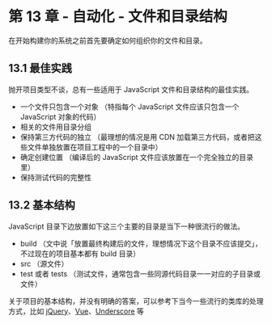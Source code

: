 # 第 13 章 - 自动化 - 文件和目录结构

在开始构建你的系统之前首先要确定如何组织你的文件和目录。

## 13.1 最佳实践

抛开项目类型不谈，总有一些适用于 JavaScript 文件和目录结构的最佳实践。

- 一个文件只包含一个对象 （特指每个 JavaScript 文件应该只包含一个 JavaScript 对象的代码）
- 相关的文件用目录分组
- 保持第三方代码的独立 （最理想的情况是用 CDN 加载第三方代码，或者把这些文件单独放置在项目工程中的一个目录中）
- 确定创建位置 （编译后的 JavaScript 文件应该放置在一个完全独立的目录里）
- 保持测试代码的完整性

## 13.2 基本结构

JavaScript 目录下边放置如下这三个主要的目录是当下一种很流行的做法。

- build （文中说「放置最终构建后的文件，理想情况下这个目录不应该提交」，不过现在的项目基本都有 build 目录）
- src （源文件）
- test 或者 tests （测试文件，通常包含一些同源代码目录一一对应的子目录或文件）

关于项目的基本结构，并没有明确的答案，可以参考下当今一些流行的类库的处理方式，比如 [jQuery](https://github.com/jquery/jquery)、[Vue](https://github.com/vuejs/vue)、[Underscore](https://github.com/jashkenas/underscore) 等
